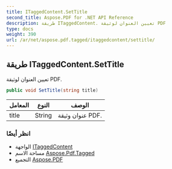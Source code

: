 ```yaml
---
title: ITaggedContent.SetTitle
second_title: Aspose.PDF for .NET API Reference
description: طريقة ITaggedContent. تعيين العنوان لوثيقة PDF
type: docs
weight: 390
url: /ar/net/aspose.pdf.tagged/itaggedcontent/settitle/
---
```

## طريقة ITaggedContent.SetTitle

تعيين العنوان لوثيقة PDF.

```csharp
public void SetTitle(string title)
```

| المعامل | النوع | الوصف |
| --- | --- | --- |
| title | String | عنوان وثيقة PDF. |

### انظر أيضًا

* الواجهة [ITaggedContent](../)
* مساحة الاسم [Aspose.Pdf.Tagged](../../../aspose.pdf.tagged/)
* التجميع [Aspose.PDF](../../../)